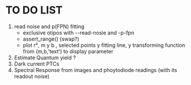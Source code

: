 # TO DO LIST

1. read noise and p(FPN) fitting
	- exclusive otipos with --read-nosie and -p-fpn
	- assert_range()  (swap?)
	- plot r², m y b , selected points y fitting line, y transforming function from (m,b,'text') to display parameter 
3. Estimate Quantum yield ?
4. Dark current PTCs
5. Spectral Response from images and phoytodiode readings (with its readout noise)
